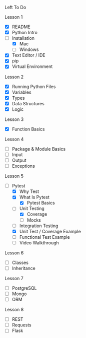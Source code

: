 Left To Do

Lesson 1
- [x] README
- [x] Python Intro
- [ ] Installation
    - [x] Mac
    - [ ] Windows
- [x] Text Editor / IDE
- [x] pip
- [x] Virtual Environment

Lesson 2
- [x] Running Python Files
- [x] Variables
- [x] Types
- [x] Data Structures
- [x] Logic

Lesson 3
- [x] Function Basics

Lesson 4
- [ ] Package & Module Basics
- [ ] Input
- [ ] Output
- [ ] Exceptions

Lesson 5
- [ ] Pytest
    - [X] Why Test
    - [X] What Is Pytest
        - [X] Pytest Basics
    - [ ] Unit Testing
        - [X] Coverage
        - [ ] Mocks
    - [ ] Integration Testing
    - [X] Unit Test / Coverage Example
    - [ ] Functional Test Example
    - [ ] Video Walkthrough

Lesson 6
- [ ] Classes
- [ ] Inheritance

Lesson 7
- [ ] PostgreSQL
- [ ] Mongo
- [ ] ORM

Lesson 8
- [ ] REST
- [ ] Requests
- [ ] Flask
